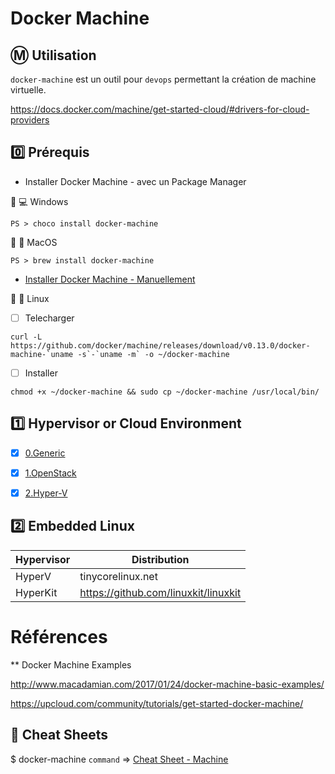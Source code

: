# Docker Machine

## :m: Utilisation

`docker-machine` est un outil pour `devops` permettant la création de machine virtuelle.

https://docs.docker.com/machine/get-started-cloud/#drivers-for-cloud-providers


## :zero: Prérequis

* Installer Docker Machine - avec un Package Manager

:pushpin: :computer: Windows

```
PS > choco install docker-machine
```

:pushpin: :strawberry: MacOS

```
PS > brew install docker-machine
```

* [Installer Docker Machine - Manuellement](https://docs.docker.com/v17.09/machine/install-machine/)   

:pushpin: :penguin: Linux

- [ ] Telecharger

```
curl -L https://github.com/docker/machine/releases/download/v0.13.0/docker-machine-`uname -s`-`uname -m` -o ~/docker-machine
```

- [ ] Installer

```
chmod +x ~/docker-machine && sudo cp ~/docker-machine /usr/local/bin/
```


## :one: Hypervisor or Cloud Environment

- [x] [0.Generic](0.Generic/README.md)

- [x] [1.OpenStack](1.OpenStack/README.md)

- [x] [2.Hyper-V](2.Hyper-V/README.md)

## :two: Embedded Linux


| Hypervisor | Distribution                          | 
|------------|---------------------------------------| 
| HyperV     | tinycorelinux.net                     | 
| HyperKit   | https://github.com/linuxkit/linuxkit  | 




# Références 

** Docker Machine Examples

http://www.macadamian.com/2017/01/24/docker-machine-basic-examples/

https://upcloud.com/community/tutorials/get-started-docker-machine/


## :whale: Cheat Sheets

$ docker-machine `command` => [Cheat Sheet - Machine](http://files.zeroturnaround.com/pdf/zt_docker_cheat_sheet.pdf)


